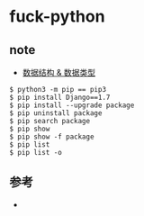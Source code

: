 # fuck-python

## note

* [数据结构 & 数据类型](./note/data-structure.md)


```
$ python3 -m pip == pip3
$ pip install Django==1.7
$ pip install --upgrade package
$ pip uninstall package
$ pip search package
$ pip show
$ pip show -f package
$ pip list
$ pip list -o
```

## 参考

* []()
